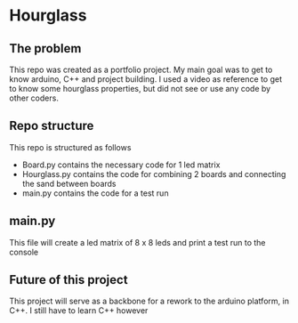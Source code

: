 # Hourglass

## The problem

This repo was created as a portfolio project. My main goal was to get to know arduino, C++ and project building. I used a video as reference to get to know some hourglass properties, but did not see or use any code by other coders.

## Repo structure

This repo is structured as follows

* Board.py contains the necessary code for 1 led matrix
* Hourglass.py contains the code for combining 2 boards and connecting the sand between boards
* main.py contains the code for a test run

## main.py

This file will create a led matrix of 8 x 8 leds and print a test run to the console

## Future of this project

This project will serve as a backbone for a rework to the arduino platform, in C++. I still have to learn C++ however
